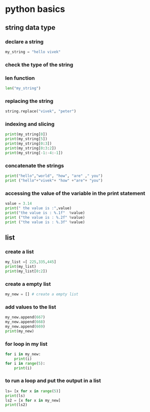 # python basics
## string data type
### declare a string
```python
my_string = "hello vivek"
```
### check the type of the string
### len function
```python
len("my_string")
```
### replacing the string
```python
string.replace("vivek", "peter")
```
### indexing and slicing
```python
print(my_string[0])
print(my_string[5])
print(my_string[0:3])
print(my_string[0:3:2])
print(my_string[-1:-4:-1])

```
### concatenate the strings
```python
print("hello","world", "how", "are" ," you")
print ("hello"+"vivek"+ "how" +"are"+ "you")
```

### accessing the value of the variable in the print statement
```python
value = 3.14
print(" the value is :",value)
print("the value is : %.1f"  %value)
print ("the value is : %.2f" %value)
print ("the value is : %.3f" %value)
```

## list

### create a list
```python
my_list =[ 225,335,445]
print(my_list)
print(my_list[0:2])

```
### create a empty list
```python
my_new = [] # create a empty list
```
### add values to the list
```python
my_new.append(667)
my_new.append(668)
my_new.append(669)
print(my_new)
```
### for loop in my list
```python
for i in my_new:
    print(i)
for i in range(5):
    print(i)
```
### to run a loop and put the output in a list
```python
ls= [x for x in range(5)]
print(ls)
ls2 = [x for x in my_new]
print(ls2)
```


